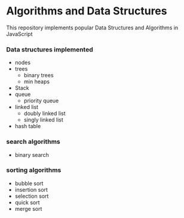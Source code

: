 # Algorithms and Data Structures

This repository implements popular Data Structures and Algorithms in JavaScript

### Data structures implemented
- nodes
- trees
    - binary trees
    - min heaps
- Stack
- queue
    - priority queue
- linked list
    - doubly linked list
    - singly linked list
- hash table

### search algorithms
- binary search

### sorting algorithms
- bubble sort
- insertion sort
- selection sort
- quick sort
- merge sort
